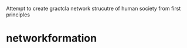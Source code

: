 Attempt to create gractcla network strucutre of human society from first principles

# networkformation
